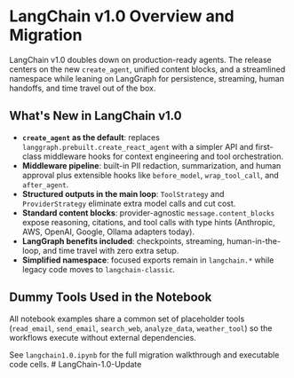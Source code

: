 # LangChain v1.0 Overview and Migration

LangChain v1.0 doubles down on production-ready agents. The release centers on the new `create_agent`, unified content blocks, and a streamlined namespace while leaning on LangGraph for persistence, streaming, human handoffs, and time travel out of the box.

## What's New in LangChain v1.0

- **`create_agent` as the default**: replaces `langgraph.prebuilt.create_react_agent` with a simpler API and first-class middleware hooks for context engineering and tool orchestration.
- **Middleware pipeline**: built-in PII redaction, summarization, and human approval plus extensible hooks like `before_model`, `wrap_tool_call`, and `after_agent`.
- **Structured outputs in the main loop**: `ToolStrategy` and `ProviderStrategy` eliminate extra model calls and cut cost.
- **Standard content blocks**: provider-agnostic `message.content_blocks` expose reasoning, citations, and tool calls with type hints (Anthropic, AWS, OpenAI, Google, Ollama adapters today).
- **LangGraph benefits included**: checkpoints, streaming, human-in-the-loop, and time travel with zero extra setup.
- **Simplified namespace**: focused exports remain in `langchain.*` while legacy code moves to `langchain-classic`.

## Dummy Tools Used in the Notebook

All notebook examples share a common set of placeholder tools (`read_email`, `send_email`, `search_web`, `analyze_data`, `weather_tool`) so the workflows execute without external dependencies.

See `langchain1.0.ipynb` for the full migration walkthrough and executable code cells.
#   L a n g C h a i n - 1 . 0 - U p d a t e  
 